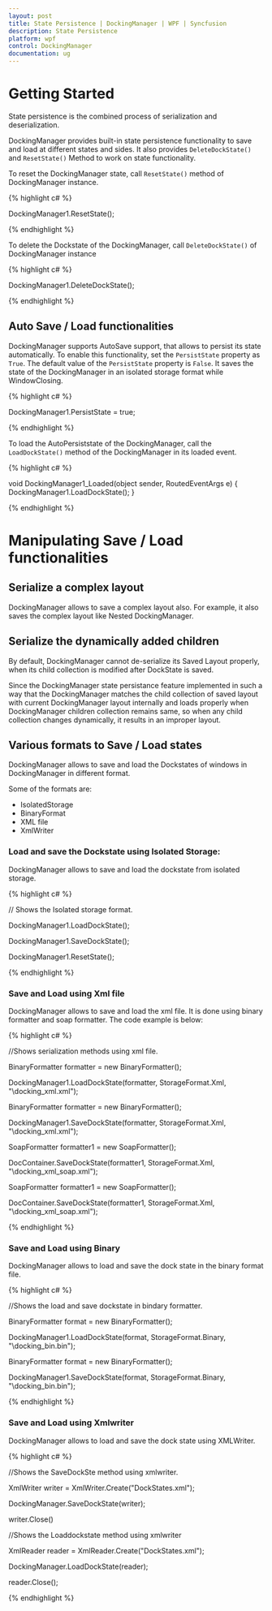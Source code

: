 ```yaml
---
layout: post
title: State Persistence | DockingManager | WPF | Syncfusion
description: State Persistence
platform: wpf
control: DockingManager
documentation: ug
---
```

# Getting Started

State persistence is the combined process of serialization and deserialization. 

DockingManager provides built-in state persistence functionality to save and load at different states and sides. It also provides `DeleteDockState()` and `ResetState()` Method to work on state functionality.

To reset the DockingManager state, call `ResetState()` method of DockingManager instance.

{% highlight c# %}

DockingManager1.ResetState();


{% endhighlight %}

To delete the Dockstate of the DockingManager, call `DeleteDockState()` of DockingManager instance

{% highlight c# %}

DockingManager1.DeleteDockState();

{% endhighlight %}

## Auto Save / Load functionalities

DockingManager supports AutoSave support, that allows to persist its state automatically. To enable this functionality, set the `PersistState` property as `True`. The default value of the `PersistState` property is `False`. It saves the state of the DockingManager in an isolated storage format while WindowClosing. 

{% highlight c# %}

DockingManager1.PersistState = true;     

{% endhighlight %}

To load the AutoPersiststate of the DockingManager, call the `LoadDockState()` method of the DockingManager in its loaded event.

{% highlight c# %}

void DockingManager1_Loaded(object sender, RoutedEventArgs e)
{
	DockingManager1.LoadDockState();
}

{% endhighlight %}

# Manipulating Save / Load functionalities

## Serialize a complex layout

DockingManager allows to save a complex layout also. For example, it also saves the complex layout like Nested DockingManager.

## Serialize the dynamically added children

By default, DockingManager cannot de-serialize its Saved Layout properly, when its child collection is modified after DockState is saved. 

Since the DockingManager state persistance feature implemented in such a way that the DockingManager matches the child collection of saved layout with current DockingManager layout internally and loads properly when DockingManager children collection remains same, so when any child collection changes dynamically, it results in an improper layout.

## Various formats to Save / Load states

DockingManager allows to save and load the Dockstates of windows in DockingManager in different format.

Some of the formats are:

 * IsolatedStorage
 * BinaryFormat
 * XML file
 * XmlWriter


### Load and save the Dockstate using Isolated Storage:

DockingManager allows to save and load the dockstate from isolated storage.  

{% highlight c# %}

// Shows the Isolated storage format.

DockingManager1.LoadDockState();

DockingManager1.SaveDockState();

DockingManager1.ResetState();


{% endhighlight %}

### Save and Load using Xml file 

DockingManager allows to save and load the xml file. It is done using binary formatter and soap formatter. The code example is below:

{% highlight c# %}

//Shows serialization methods using xml file.

BinaryFormatter formatter =  new BinaryFormatter();

DockingManager1.LoadDockState(formatter, StorageFormat.Xml, "\\docking_xml.xml");

BinaryFormatter formatter =  new BinaryFormatter();

DockingManager1.SaveDockState(formatter, StorageFormat.Xml, "\\docking_xml.xml");

SoapFormatter formatter1 = new SoapFormatter();

DocContainer.SaveDockState(formatter1, StorageFormat.Xml, "\\docking_xml_soap.xml"); 

SoapFormatter formatter1 = new SoapFormatter();

DocContainer.SaveDockState(formatter1, StorageFormat.Xml, "\\docking_xml_soap.xml"); 


{% endhighlight %}


### Save and Load using Binary

DockingManager allows to load and save the dock state in the binary format file. 

{% highlight c# %}

//Shows the load and save dockstate in bindary formatter.

BinaryFormatter format = new BinaryFormatter();

DockingManager1.LoadDockState(format, StorageFormat.Binary, "\\docking_bin.bin");

BinaryFormatter format = new BinaryFormatter();

DockingManager1.SaveDockState(format, StorageFormat.Binary, "\\docking_bin.bin");


{% endhighlight %}

### Save and Load using Xmlwriter 

DockingManager allows to load and save the dock state using XMLWriter.

{% highlight c# %}

//Shows the SaveDockSte method using xmlwriter.

XmlWriter writer = XmlWriter.Create("DockStates.xml");          

DockingManager.SaveDockState(writer);  

writer.Close()


//Shows the Loaddockstate method using xmlwriter

XmlReader reader = XmlReader.Create("DockStates.xml");

DockingManager.LoadDockState(reader);     
       
reader.Close();       

{% endhighlight %}
